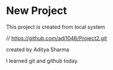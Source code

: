 # New Project
 
This project is created from local system
  
// https://github.com/adi1046/Project2.git

created by Aditya Sharma

I learned git and github today.
